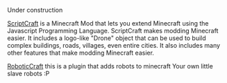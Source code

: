 Under construction



[ScriptCraft](https://scriptcraftjs.org/) is a Minecraft Mod that lets you extend Minecraft using the Javascript Programming Language. ScriptCraft makes modding Minecraft easier. It includes a logo-like "Drone" object that can be used to build complex buildings, roads, villages, even entire cities. It also includes many other features that make modding Minecraft easier.

[RoboticCraft](https://github.com/NacOJerk/RoboticCraft) this is a plugin that adds robots to minecraft Your own little slave robots :P
